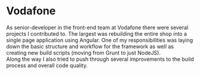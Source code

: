 <!--
  id: 2877
  slug: vodafone
  type: fortpolio
  excerpt: <p>As senior-developer in the front-end team at Vodafone there were several projects I contributed to. The largest was rebuilding the entire shop into a single page application using Angular. One of my responsibilities was laying down the basic structure and workflow for the framework as well as creating new build scripts (moving from Grunt to just NodeJS).<br /> Along the way I also tried to push through several improvements to the build process and overall code quality.</p>
  categories: javascript, frontend, HTML/CSS, framework
  tags: CSS, HTML, Javascript, Angular, Grunt, scrum, nodejs
  clients: Vodafone
  collaboration: 
  prizes: 
  thumbnail: vf_PDP.png
  image: vf_PDP.png
  images: vf_160712-DEVICE_Page_03a.png, vf_160712-DEVICE_Page_03b.png, vf_PDP.png, vfIDE.png
  inCv: true
  inPortfolio: true
  dateFrom: 2015-09-24
  dateTo: 2016-12-30
-->

# Vodafone

<p>As senior-developer in the front-end team at Vodafone there were several projects I contributed to. The largest was rebuilding the entire shop into a single page application using Angular. One of my responsibilities was laying down the basic structure and workflow for the framework as well as creating new build scripts (moving from Grunt to just NodeJS).<br />
Along the way I also tried to push through several improvements to the build process and overall code quality.</p>